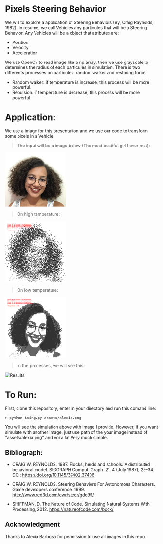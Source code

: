 # Pixels Steering Behavior

We will to explore a application of Steering Behaviors (By, Craig Raynolds, 1982). In resume, we call Vehicles any particules that will be a Steering Behavior. Any Vehicles will be a object that atributes are:

- Position
- Velocity
- Acceleration 

We use OpenCv to read image like a np.array, then we use grayscale to determines the radius of each particules in simulation. There is two differents processes on particules: random walker and restoring force. 

- Random walker: if temperature is increase, this process will be more powerful.
- Repulsion: if temperature is decrease, this process will be more powerful.

# Application:

We use a image for this presentation and we use our code to transform some pixels in a Vehicle. 

> The input will be a image below (The most beatiful girl I ever met):
<img src="assets/alexia.png" alt="The most beatiful girl I ever met" width="200"/>

> On high temperature:
<img src="output/00122_screenshot.png" alt="Input" width="200"/>
<!-- ![Input](output/00001_screenshot.png) -->

> On low temperature:
<img src="output/00222_screenshot.png" alt="Input" width="200"/>
<!-- ![Results](alexia_steer.gif) -->

> In the processes, we will see this:
<img src="project.gif" alt="Results" width="200"/>

# To Run:

First, clone this repository, enter in your directory and run this comand line:

```terminal
> python ising.py assets/alexia.png
```

You will see the simulation above with image I provide. However, if you want simulate with another image, just use path of the your image instead of "assets/alexia.png" and voi a la! Very much simple.



## Bibliograph:

- CRAIG W. REYNOLDS. 1987. Flocks, herds and schools: A distributed behavioral model. SIGGRAPH Comput. Graph. 21, 4 (July 1987), 25–34. DOI: https://doi.org/10.1145/37402.37406

- CRAIG W. REYNOLDS. Steering Behaviors For Autonomous Characters. Game developers conference. 1999. http://www.red3d.com/cwr/steer/gdc99/

- SHIFFMAN, D. The Nature of Code. Simulating Natural Systems With Processing, 2012. https://natureofcode.com/book/


## Acknowledgment

Thanks to Alexia Barbosa for permission to use all images in this repo.


